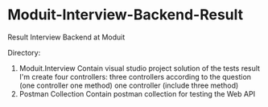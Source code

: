# Moduit-Interview-Backend-Result
Result Interview Backend at Moduit

Directory:
1. Moduit.Interview
   Contain visual studio project solution of the tests result
   I'm create four controllers:
   three controllers according to the question (one controller one method) 
   one controller (include three method)
2. Postman Collection
   Contain postman collection for testing the Web API  
